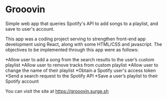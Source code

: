 # Grooovin
Simple web app that queries Spotify's API to add songs to a playlist, and save to user's account.

This app was a coding project serving to strengthen front-end app development using React, along with some HTML/CSS and javascript.
The objectives to be implemented through this app were as follows:

*Allow user to add a song from the search results to the user’s custom playlist
*Allow user to remove tracks from custom playlist
*Allow user to change the name of their playlist
*Obtain a Spotify user's access token
*Send a search request to the Spotify API
*Save a user’s playlist to their Spotify account

You can visit the site at https://grooovin.surge.sh

